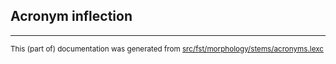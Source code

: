 

## Acronym inflection

* * *

<small>This (part of) documentation was generated from [src/fst/morphology/stems/acronyms.lexc](https://github.com/giellalt/lang-kpv/blob/main/src/fst/morphology/stems/acronyms.lexc)</small>
